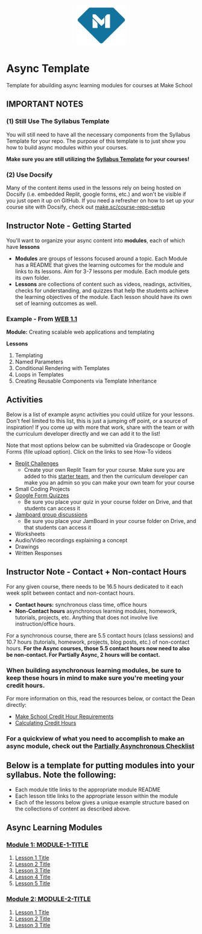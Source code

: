 <p align="center">
  <a href="https://www.makeschool.com">
      <img alt="Make School Logo" src="./Web/logo-icononly.svg" height="110">
  </a>
</p>

# Async Template

Template for abuilding async learning modules for courses at Make School

## IMPORTANT NOTES


### (1) Still Use The Syllabus Template

You will still need to have all the necessary components from the Syllabus Template for your repo. The purpose of this template is to just show you how to build async modules within your courses.

**Make sure you are still utilizing the [Syllabus Template](make.sc/syllabus-template) for your courses!**

### (2) Use Docsify

Many of the content items used in the lessons rely on being hosted on Docsify (i.e. embedded Replit, google forms, etc.) and won't be visible if you just open it up on GitHub. If you need a refresher on how to set up your course site with Docsify, check out [make.sc/course-repo-setup](make.sc/course-repo-setup)

## Instructor Note - Getting Started

You'll want to organize your async content into **modules**, each of which have **lessons**

- **Modules** are groups of lessons focused around a topic. Each Module has a README that gives the learning outcomes for the module and links to its lessons. Aim for 3-7 lessons per module. Each module gets its own folder.
- **Lessons** are collections of content such as videos, readings, activities, checks for understanding, and quizzes that help the students achieve the learning objectives of the module. Each lesson should have its own set of learning outcomes as well.

### Example - From [WEB 1.1](make.sc/web1.1)

**Module:** Creating scalable web applications and templating

**Lessons**

1. Templating
1. Named Parameters
1. Conditional Rendering with Templates
1. Loops in Templates
1. Creating Reusable Components via Template Inheritance

## Activities

Below is a list of example async activities you could utilize for your lessons. Don't feel limited to this list, this is just a jumping off point, or a source of inspiration! If you come up with more that work, share with the team or with the curriculum developer directly and we can add it to the list!

Note that most options below can be submitted via Gradescope or Google Forms (file upload option). Click on the links to see How-To videos

- [Replit Challenges](https://youtu.be/iovYihXWbhI)
    - Create your own Replit Team for your course. Make sure you are added to this [starter team](https://replit.com/team/makeschool1), and then the curriculum developer can make you an admin so you can make your own team for your course
- Small Coding Projects
- [Google Form Quizzes](https://youtu.be/qJitdOX-0Rs)
    - Be sure you place your quiz in your course folder on Drive, and that students can access it
- [Jamboard group discussions](https://youtu.be/EJSNEr11T1Q)
    - Be sure you place your JamBoard in your course folder on Drive, and that students can access it 
- Worksheets
- Audio/Video recordings explaining a concept
- Drawings
- Written Responses

## Instructor Note - Contact + Non-contact Hours

For any given course, there needs to be 16.5 hours dedicated to it each week split between contact and non-contact hours.

- **Contact hours:** synchronous class time, office hours
- **Non-Contact hours** asynchronous learning modules, homework, tutorials, projects, etc. Anything that does not involve live instruction/office hours.

For a synchronous course, there are 5.5 contact hours (class sessions) and 10.7 hours (tutorials, homework, projects, blog posts, etc.) of non-contact hours. **For the Async courses, those 5.5 contact hours now need to also be non-contact. For Partially  Async, 2 hours will be contact.**

### When building asynchronous learning modules, be sure to keep these hours in mind to make sure you're meeting your credit hours.

For more information on this, read the resources below, or contact the Dean directly:

- [Make School Credit Hour Requirements](https://docs.google.com/document/d/1cP3HyewqxDk3RglFfZA8ju7wSDhBHWpeJi5vWlXK9l8/edit#heading=h.piu5axwv6vej)
- [Calculating Credit Hours](https://annenberg.usc.edu/faculty-and-staff-resources/calculating-contact-hours-online-and-hybrid-classes)

### For a quickview of what you need to accomplish to make an async module, check out the [Partially Asynchronous Checklist](https://docs.google.com/document/d/1rqYg3g-4I7gxfXexRwnMNX7pFv8p6dahydVB1yPi-P4/edit)

## Below is a template for putting modules into your syllabus. Note the following:

- Each module title links to the appropriate module README
- Each lesson title links to the appropriate lesson within the module
- Each of the lessons below gives a unique example structure based on the collections of content as described above.

## Async Learning Modules

### [Module 1: MODULE-1-TITLE](Module-01/README.md)

1. [Lesson 1 Title](Module-01/Lesson-01.md)
1. [Lesson 2 Title](Module-01/Lesson-02.md)
1. [Lesson 3 Title](Module-01/Lesson-03.md)
1. [Lesson 4 Title](Module-01/Lesson-04.md)
1. [Lesson 5 Title](Module-01/Lesson-05.md)

### [Module 2: MODULE-2-TITLE](Module-02/README.md)

1. [Lesson 1 Title](Module-02/Lesson-01.md)
1. [Lesson 2 Title](Module-02/Lesson-02.md)
1. [Lesson 3 Title](Module-02/Lesson-03.md)